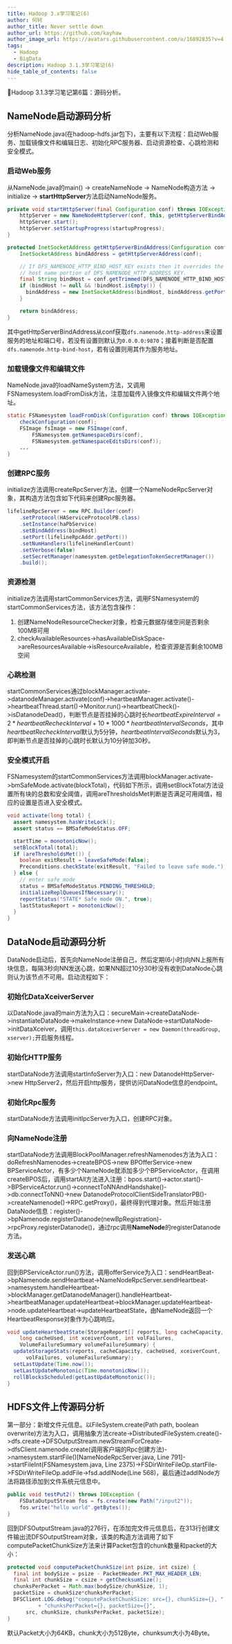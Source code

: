 ```yaml
---
title: Hadoop 3.x学习笔记(6)
author: 何轲
author_title: Never settle down
author_url: https://github.com/kayhaw
author_image_url: https://avatars.githubusercontent.com/u/16892835?v=4
tags: 
  - Hadoop
  - BigData
description: Hadoop 3.1.3学习笔记(6)
hide_table_of_contents: false
---
```


:pencil:Hadoop 3.1.3学习笔记第6篇：源码分析。
<!--truncate-->

## NameNode启动源码分析

分析NameNode.java(在hadoop-hdfs.jar包下)，主要有以下流程：启动Web服务、加载镜像文件和编辑日志、初始化RPC服务器、启动资源检查、心跳检测和安全模式。

### 启动Web服务

从NameNode.java的main() -> createNameNode -> NameNode构造方法 -> initialize -> **startHttpServer**方法启动NameNode服务。

```java 
private void startHttpServer(final Configuration conf) throws IOException {
    httpServer = new NameNodeHttpServer(conf, this, getHttpServerBindAddress(conf));
    httpServer.start();
    httpServer.setStartupProgress(startupProgress);
}

protected InetSocketAddress getHttpServerBindAddress(Configuration conf) {
    InetSocketAddress bindAddress = getHttpServerAddress(conf);

    // If DFS_NAMENODE_HTTP_BIND_HOST_KEY exists then it overrides the
    // host name portion of DFS_NAMENODE_HTTP_ADDRESS_KEY.
    final String bindHost = conf.getTrimmed(DFS_NAMENODE_HTTP_BIND_HOST_KEY);
    if (bindHost != null && !bindHost.isEmpty()) {
      bindAddress = new InetSocketAddress(bindHost, bindAddress.getPort());
    }

    return bindAddress;
}
```

其中getHttpServerBindAddress从conf获取`dfs.namenode.http-address`来设置服务的地址和端口号，若没有设置则默认为`0.0.0.0:9870`；接着判断是否配置`dfs.namenode.http-bind-host`，若有设置则用其作为服务地址。

### 加载镜像文件和编辑文件

NameNode.java的loadNameSystem方法，又调用FSNamesystem.loadFromDisk方法，注意加载传入镜像文件和编辑文件两个地址。

```java
static FSNamesystem loadFromDisk(Configuration conf) throws IOException {
    checkConfiguration(conf);
    FSImage fsImage = new FSImage(conf,
        FSNamesystem.getNamespaceDirs(conf),
        FSNamesystem.getNamespaceEditsDirs(conf));
    ...
}
```

### 创建RPC服务

initialize方法调用createRpcServer方法，创建一个NameNodeRpcServer对象，其构造方法包含如下代码来创建Rpc服务器。

```java
lifelineRpcServer = new RPC.Builder(conf)
    .setProtocol(HAServiceProtocolPB.class)
    .setInstance(haPbService)
    .setBindAddress(bindHost)
    .setPort(lifelineRpcAddr.getPort())
    .setNumHandlers(lifelineHandlerCount)
    .setVerbose(false)
    .setSecretManager(namesystem.getDelegationTokenSecretManager())
    .build();
```

### 资源检测

initialize方法调用startCommonServices方法，调用FSNamesystem的startCommonServices方法，该方法包含操作：

1. 创建NameNodeResourceChecker对象，检查元数据存储空间是否剩余100MB可用
2. checkAvailableResources->hasAvailableDiskSpace->areResourcesAvailable->isResourceAvailable，检查资源是否剩余100MB空间

### 心跳检测

startCommonServices通过blockManager.activate->datanodeManager.activate(conf)->heartbeatManager.activate()->heartbeatThread.start()->Monitor.run()->heartbeatCheck()->isDatanodeDead()，判断节点是否挂掉的心跳时长$heartbeatExpireInterval=2*heartbeatRecheckInterval+10*1000*heartbeatIntervalSeconds$，其中$heartbeatRecheckInterval$默认为5分钟，$heartbeatIntervalSeconds$默认为3，即判断节点是否挂掉的心跳时长默认为10分钟加30秒。

### 安全模式开启

FSNamesystem的startCommonServices方法调用blockManager.activate->bmSafeMode.activate(blockTotal)，代码如下所示，调用setBlockTotal方法设置所有块的总数和安全阈值，调用areThresholdsMet判断是否满足可用阈值，相应的设置是否进入安全模式。

```java
void activate(long total) {
  assert namesystem.hasWriteLock();
  assert status == BMSafeModeStatus.OFF;

  startTime = monotonicNow();
  setBlockTotal(total);
  if (areThresholdsMet()) {
    boolean exitResult = leaveSafeMode(false);
    Preconditions.checkState(exitResult, "Failed to leave safe mode.");
  } else {
    // enter safe mode
    status = BMSafeModeStatus.PENDING_THRESHOLD;
    initializeReplQueuesIfNecessary();
    reportStatus("STATE* Safe mode ON.", true);
    lastStatusReport = monotonicNow();
  }
}
```

## DataNode启动源码分析

DataNode启动后，首先向NameNode注册自己，然后定期(6小时)向NN上报所有块信息，每隔3秒向NN发送心跳，如果NN超过10分30秒没有收到DataNode心跳则认为该节点不可用。启动流程如下：

### 初始化DataXceiverServer

以DataNode.java的main方法为入口：secureMain->createDataNode->instantiateDataNode->makeInstance->new DataNode->startDataNode->initDataXceiver，调用`this.dataXceiverServer = new Daemon(threadGroup, xserver);`开启服务线程。

### 初始化HTTP服务

startDataNode方法调用startInfoServer为入口：new DatanodeHttpServer->new HttpServer2，然后开启http服务，提供访问DataNode信息的endpoint。

### 初始化Rpc服务

startDataNode方法调用initIpcServer为入口，创建RPC对象。

### 向NameNode注册

startDataNode方法调用BlockPoolManager.refreshNamenodes方法为入口：doRefreshNamenodes->createBPOS->new BPOfferService->new BPServiceActor，有多少个NameNode就添加多少个BPServiceActor，在调用createBPOS后，调用startAll方法进入注册：bpos.start()->actor.start()->BPServiceActor.run()->connectToNNAndHandshake()->db.connectToNN()->new DatanodeProtocolClientSideTranslatorPB()->createNamenode()->RPC.getProxy()，最终得到代理对象。然后开始注册DataNode信息：register()->bpNamenode.registerDatanode(newBpRegistration)->rpcProxy.registerDatanode()，通过rpc调用**NameNode**的registerDatanode方法。

### 发送心跳

回到BPServiceActor.run()方法，调用offerService为入口：sendHeartBeat->bpNamenode.sendHeartbeat->NameNodeRpcServer.sendHeartbeat->namesystem.handleHeartbeat->blockManager.getDatanodeManager().handleHeartbeat->heartbeatManager.updateHeartbeat->blockManager.updateHeartbeat->node.updateHeartbeat->updateHeartbeatState，由NameNode返回一个HeartbeatResponse对象作为心跳响应。

```java
void updateHeartbeatState(StorageReport[] reports, long cacheCapacity,
    long cacheUsed, int xceiverCount, int volFailures,
    VolumeFailureSummary volumeFailureSummary) {
  updateStorageStats(reports, cacheCapacity, cacheUsed, xceiverCount,
      volFailures, volumeFailureSummary);
  setLastUpdate(Time.now());
  setLastUpdateMonotonic(Time.monotonicNow());
  rollBlocksScheduled(getLastUpdateMonotonic());
}
```

## HDFS文件上传源码分析

第一部分：新增文件元信息。以FileSystem.create(Path path, boolean overwrite)方法为入口，调用抽象方法create->DistributedFileSystem.create()->dfs.create->DFSOutputStream.newStreamForCreate->dfsClient.namenode.create(调用客户端的Rpc创建方法)->namesystem.startFile()[NameNodeRpcServer.java, Line 791]->startFileInt(FSNamesystem.java, Line 2375)->FSDirWriteFileOp.startFile->FSDirWriteFileOp.addFile->fsd.addINode(Line 568)，最后通过addINode方法将路径添加到文件系统元信息中。

```java
public void testPut2() throws IOException {
    FSDataOutputStream fos = fs.create(new Path("/input2"));
    fos.write("hello world".getBytes());
}
```

回到DFSOutputStream.java的276行，在添加完文件元信息后，在313行创建文件输出流DFSOutputStream对象，该类的构造方法调用了如下computePacketChunkSize方法来计算Packet包含的chunk数量和packet的大小：

```java
protected void computePacketChunkSize(int psize, int csize) {
  final int bodySize = psize - PacketHeader.PKT_MAX_HEADER_LEN;
  final int chunkSize = csize + getChecksumSize();
  chunksPerPacket = Math.max(bodySize/chunkSize, 1);
  packetSize = chunkSize*chunksPerPacket;
  DFSClient.LOG.debug("computePacketChunkSize: src={}, chunkSize={}, "
          + "chunksPerPacket={}, packetSize={}",
      src, chunkSize, chunksPerPacket, packetSize);
}
```

默认Packet大小为64KB，chunk大小为512Byte，chunksum大小为4Byte。
